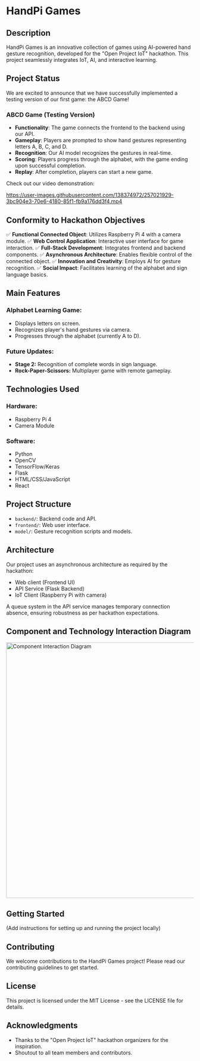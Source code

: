 # HandPi Games

## Description

HandPi Games is an innovative collection of games using AI-powered hand gesture recognition, developed for the "Open Project IoT" hackathon. This project seamlessly integrates IoT, AI, and interactive learning.

## Project Status

We are excited to announce that we have successfully implemented a testing version of our first game: the ABCD Game!

### ABCD Game (Testing Version)

- **Functionality**: The game connects the frontend to the backend using our API.
- **Gameplay**: Players are prompted to show hand gestures representing letters A, B, C, and D.
- **Recognition**: Our AI model recognizes the gestures in real-time.
- **Scoring**: Players progress through the alphabet, with the game ending upon successful completion.
- **Replay**: After completion, players can start a new game.

Check out our video demonstration:

https://user-images.githubusercontent.com/138374972/257021929-3bc904e3-70e6-4180-85f1-fb9a176dd3f4.mp4

## Conformity to Hackathon Objectives

✅ **Functional Connected Object**: Utilizes Raspberry Pi 4 with a camera module.
✅ **Web Control Application**: Interactive user interface for game interaction.
✅ **Full-Stack Development**: Integrates frontend and backend components.
✅ **Asynchronous Architecture**: Enables flexible control of the connected object.
✅ **Innovation and Creativity**: Employs AI for gesture recognition.
✅ **Social Impact**: Facilitates learning of the alphabet and sign language basics.

## Main Features

### Alphabet Learning Game:

- Displays letters on screen.
- Recognizes player's hand gestures via camera.
- Progresses through the alphabet (currently A to D).

### Future Updates:

- **Stage 2:** Recognition of complete words in sign language.
- **Rock-Paper-Scissors:** Multiplayer game with remote gameplay.

## Technologies Used

### Hardware:

- Raspberry Pi 4
- Camera Module

### Software:

- Python
- OpenCV
- TensorFlow/Keras
- Flask
- HTML/CSS/JavaScript
- React

## Project Structure

- `backend/`: Backend code and API.
- `frontend/`: Web user interface.
- `model/`: Gesture recognition scripts and models.

## Architecture

Our project uses an asynchronous architecture as required by the hackathon:

- Web client (Frontend UI)
- API Service (Flask Backend)
- IoT Client (Raspberry Pi with camera)

A queue system in the API service manages temporary connection absence, ensuring robustness as per hackathon expectations.

## Component and Technology Interaction Diagram

<img width="687" alt="Component Interaction Diagram" src="https://github.com/Amirofcodes/IT-akademy-PROJECT-IoT-HandPi-Games/assets/138374972/0fba9d09-dae9-4f77-8f67-30b72260c096">

## Getting Started

(Add instructions for setting up and running the project locally)

## Contributing

We welcome contributions to the HandPi Games project! Please read our contributing guidelines to get started.

## License

This project is licensed under the MIT License - see the LICENSE file for details.

## Acknowledgments

- Thanks to the "Open Project IoT" hackathon organizers for the inspiration.
- Shoutout to all team members and contributors.
